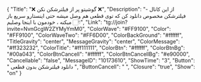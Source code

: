{
"Title": "❌  گوشیتو پر از فیلترشکن نکن  ❌",
"Description": "- از این کانال فیلترشکن مخصوص دانلود کن که توی قطعی هم وصل میشه حتی اینستارو سریع باز میکنه ، خودمون با اینجا وصلیم 👇🏻",
"Link": "tg://join?invite=NvnGcgW2ZYMyYmM0",
"ColorWave": "#FF9100",
"Color": "#FF9100",
"ColorWaveTwo": "#FF6D00",
"ColorBackGround": "#ffffff",
"TitleGravity": "center",
"MessageGravity": "center",
"ColorMessage": "#ff323232",
"ColorTitle": "#ff111111",
"ColorBtn": "#ffffff",
"ColorBtnBg": "#00a043",
"ColorBtnCancell": "#ffffff",
"ColorBtnCancellBg": "#e90000",
"Cancellable": "false",
"MessageID": "10173610",
"ShowTime": "3",
"Button": " دانلود فیلترشکن بدون قطعی ",
"ButtonCancell": "  ",
"Closure": "true",
"Show": "on"
}
